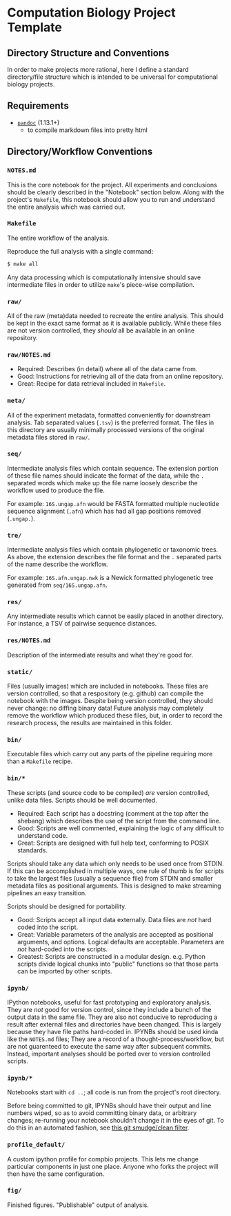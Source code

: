# Computation Biology Project Template #
## Directory Structure and Conventions ##
In order to make projects more rational, here I define a standard
directory/file structure which is intended to be universal for computational
biology projects.

## Requirements ##
 -  [`pandoc`](http://johnmacfarlane.net/pandoc/) (1.13.1+)
    -  to compile markdown files into pretty html

## Directory/Workflow Conventions ##
### `NOTES.md` ###
This is the core notebook for the project.
All experiments and conclusions should be clearly described in the
"Notebook" section below.
Along with the project's `Makefile`, this notebook should allow you to
run and understand the entire analysis which was carried out.

### `Makefile` ###
The entire workflow of the analysis.

Reproduce the full analysis with a single command:

```bash
$ make all
```

Any data processing which is computationally intensive should save intermediate
files in order to utilize `make`'s piece-wise compilation.

### `raw/` ###
All of the raw (meta)data needed to recreate the entire analysis.
This should be kept in the exact same format as it is available publicly.
While these files are not version controlled, they _should_ all be available
in an online repository.

### `raw/NOTES.md` ###
 -  Required: Describes (in detail) where all of the data came from.
 -  Good: Instructions for retrieving all of the data from an online
    repository.
 -  Great: Recipe for data retrieval included in `Makefile`.

### `meta/` ###
All of the experiment metadata, formatted conveniently for downstream analysis.
Tab separated values (`.tsv`) is the preferred format.
The files in this directory are usually minimally processed versions of
the original metadata files stored in `raw/`.

### `seq/` ###
Intermediate analysis files which contain sequence.
The extension portion of these file names should indicate the format of the
data, while the `.` separated words which make up the file name loosely
describe the workflow used to produce the file.

For example: `16S.ungap.afn` would be FASTA formatted multiple nucleotide
sequence alignment (`.afn`) which has had all gap positions
removed (`.ungap.`).

### `tre/` ###
Intermediate analysis files which contain phylogenetic or taxonomic trees.
As above, the extension describes the file format and the `.` separated
parts of the name describe the workflow.

For example: `16S.afn.ungap.nwk` is a Newick formatted phylogenetic tree
generated from `seq/16S.ungap.afn`.

### `res/` ###
Any intermediate results which cannot be easily placed in another directory.
For instance, a TSV of pairwise sequence distances.

### `res/NOTES.md` ###
Description of the intermediate results and what they're good for.

### `static/` ###
Files (usually images) which are included in notebooks.
These files are version controlled, so that a respository (e.g. github)
can compile the notebook with the images.
Despite being version controlled, they should never change: no diffing binary
data!
Future analysis may completely remove the workflow which produced these files,
but, in order to record the research process, the results are maintained in
this folder.

### `bin/` ###
Executable files which carry out any parts of the pipeline requiring more
than a `Makefile` recipe.

### `bin/*` ###
These scripts (and source code to be compiled) _are_ version controlled,
unlike data files.
Scripts should be well documented.

 -  Required: Each script has a docstring (comment at the top after the
    shebang) which describes the use of the script from the command line.
 -  Good: Scripts are well commented, explaining the logic of any difficult
    to understand code.
 -  Great: Scripts are designed with full help text, conforming to POSIX
    standards.

Scripts should take any data which only needs to be used once from STDIN.
If this can be accomplished in multiple ways, one rule of thumb is for  scripts
to take the largest files (usually a sequence file) from STDIN and smaller
metadata files as positional arguments.
This is designed to make streaming pipelines an easy transition.

Scripts should be designed for portability.

 -  Good: Scripts accept all input data externally.
    Data files are _not_ hard coded into the script.
 -  Great: Variable parameters of the analysis are accepted as positional
    arguments, and options.
    Logical defaults are acceptable.
    Parameters are _not_ hard-coded into the scripts.
 -  Greatest: Scripts are constructed in a modular design.
    e.g. Python scripts divide logical chunks into "public" functions so that
    those parts can be imported by other scripts.

### `ipynb/` ###
IPython notebooks, useful for fast prototyping and exploratory analysis.
They are _not_ good for version control, since they include a bunch of the
output data in the same file.
They are also not conducive to reproducing a result after external files
and directories have been changed.
This is largely because they have file paths hard-coded in.
IPYNBs should be used kinda like the `NOTES.md` files;
They are a record of a thought-process/workflow, but are not guarenteed to
execute the same way after subsequent commits.
Instead, important analyses should be ported over to version controlled
scripts.

### `ipynb/*` ###
Notebooks start with `cd ..`; all code is run from the project's root
directory.

Before being committed to git, IPYNBs should have their output and line
numbers wiped, so as to avoid committing binary data, or arbitrary changes;
re-running your notebook shouldn't change it in the eyes of git.
To do this in an automated fashion, see
[this git smudge/clean filter](http://github.com/bsmith89/ipynb-outfilt).

### `profile_default/` ###
A custom ipython profile for compbio projects.
This lets me change particular components in just one place.
Anyone who forks the project will then have the same configuration.

### `fig/` ###
Finished figures.
"Publishable" output of analysis.
